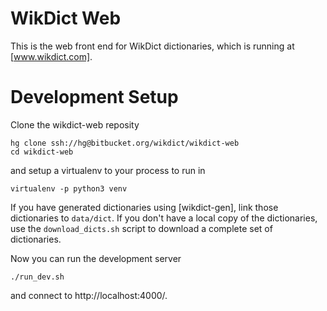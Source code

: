 # WikDict Web

This is the web front end for WikDict dictionaries, which is running at [www.wikdict.com].

[www.wikdict.com]: http://www.wikdict.com

# Development Setup

Clone the wikdict-web reposity

    hg clone ssh://hg@bitbucket.org/wikdict/wikdict-web
    cd wikdict-web

and setup a virtualenv to your process to run in

    virtualenv -p python3 venv

If you have generated dictionaries using [wikdict-gen], link those dictionaries to `data/dict`. If you don't have a local copy of the dictionaries, use the `download_dicts.sh` script to download a complete set of dictionaries.

Now you can run the development server

    ./run_dev.sh

and connect to http://localhost:4000/.